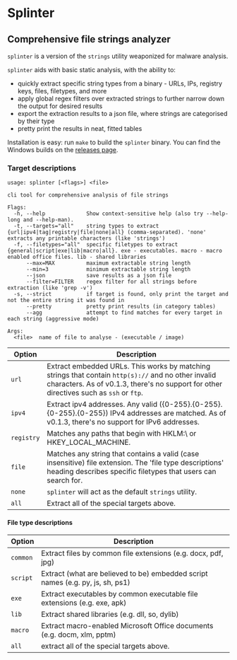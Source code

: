 # Splinter
## Comprehensive file strings analyzer

`splinter` is a version of the `strings` utility weaponized for malware analysis.

`splinter` aids with basic static analysis, with the ability to:
- quickly extract specific string types from a binary - URLs, IPs, registry keys, files, filetypes, and more
- apply global regex filters over extracted strings to further narrow down the output for desired results
- export the extraction results to a json file, where strings are categorised by their type
- pretty print the results in neat, fitted tables

Installation is easy: run `make` to build the `splinter` binary.
You can find the Windows builds on the [releases page](https://github.com/pygrum/splinter/releases).

### Target descriptions

```
usage: splinter [<flags>] <file>

cli tool for comprehensive analysis of file strings

Flags:
  -h, --help             Show context-sensitive help (also try --help-long and --help-man).
  -t, --targets="all"    string types to extract {url|ipv4|tag|registry|file|none|all} (comma-separated). 'none' extracts any printable characters (like 'strings')
  -f, --filetypes="all"  specific filetypes to extract {general|script|exe|lib|macro|all}. exe - executables. macro - macro enabled office files. lib - shared libraries
      --max=MAX          maximum extractable string length
      --min=3            minimum extractable string length
      --json             save results as a json file
      --filter=FILTER    regex filter for all strings before extraction (like 'grep -v')
  -s, --strict           if target is found, only print the target and not the entire string it was found in
      --pretty           pretty print results (in category tables)
      --agg              attempt to find matches for every target in each string (aggressive mode)

Args:
  <file>  name of file to analyse - (executable / image)
```
| Option | Description |
| --- | ------------- |
| `url` | Extract embedded URLs. This works by matching strings that contain `http(s)://` and no other invalid characters. As of v0.1.3, there's no support for other directives such as `ssh` or `ftp`. |
| `ipv4` | Extract ipv4 addresses. Any valid ({0-255}.{0-255}.{0-255}.{0-255}) IPv4 addresses are matched. As of v0.1.3, there's no support for IPv6 addresses. |
| `registry` | Matches any paths that begin with HKLM:\ or HKEY_LOCAL_MACHINE. |
| `file` | Matches any string that contains a valid (case insensitive) file extension. The 'file type descriptions' heading describes specific filetypes that users can search for. |
| `none` | `splinter` will act as the default `strings` utility. |
| `all` | Extract all of the special targets above. |

#### File type descriptions

| Option | Description |
| --- | ------------- |
| `common` | Extract files by common file extensions (e.g. docx, pdf, jpg) |
| `script` | Extract (what are believed to be) embedded script names (e.g. py, js, sh, ps1) |
| `exe` | Extract executables by common executable file extensions (e.g. exe, apk) |
| `lib` | Extract shared libraries (e.g. dll, so, dylib) |
| `macro` | Extract macro-enabled Microsoft Office documents (e.g. docm, xlm, pptm) |
| `all` | extract all of the special targets above. |